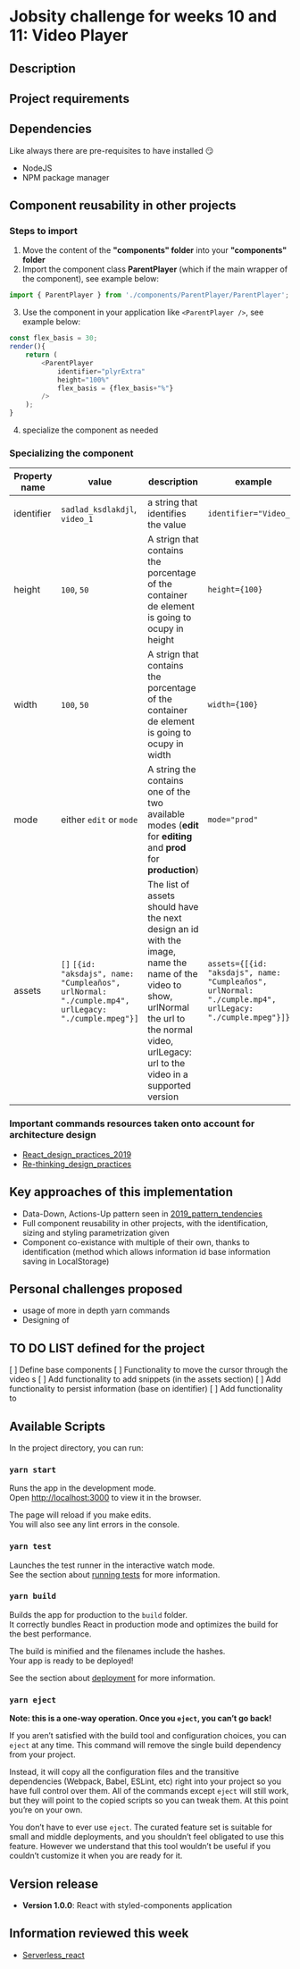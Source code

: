 # Jobsity challenge for weeks 10 and 11: Video Player
## Description

## Project requirements

## Dependencies
Like always there are pre-requisites to have installed 😏
- NodeJS
- NPM package manager

## Component reusability in other projects
### Steps to import
1. Move the content of the **"components" folder** into your **"components" folder**
2. Import the component class **ParentPlayer** (which if the main wrapper of the component), see example below:
```Javascript (in App.js example)
import { ParentPlayer } from './components/ParentPlayer/ParentPlayer';
```
3. Use the component in your application like `<ParentPlayer />`, see example below:
```Javascript (in App.js example)
const flex_basis = 30;
render(){
    return (
        <ParentPlayer
            identifier="plyrExtra"
            height="100%"
            flex_basis = {flex_basis+"%"}
        />
    );
}
```
4. specialize the component as needed

### Specializing the component
Property name | value | description | example
------------ | ------------- | ------------- | -------------
identifier | `sadlad_ksdlakdjl`, `video_1` | a string that identifies the value | `identifier="Video_1"`
height | `100`, `50` | A strign that contains the porcentage of the container de element is going to ocupy in height | `height={100}`
width | `100`, `50` | A strign that contains the porcentage of the container de element is going to ocupy in width | `width={100}`
mode | either `edit` or `mode`| A string the contains one of the two available modes (__edit__ for __editing__ and __prod__ for __production__) | `mode="prod"`
assets | `[]` `[{id: "aksdajs", name: "Cumpleaños", urlNormal: "./cumple.mp4", urlLegacy: "./cumple.mpeg"}]` | The list of assets should have the next design an id with the image, name the name of the video to show, urlNormal the url to the normal video, urlLegacy: url to the video in a supported version | `assets={[{id: "aksdajs", name: "Cumpleaños", urlNormal: "./cumple.mp4", urlLegacy: "./cumple.mpeg"}]}`

### Important commands resources taken onto account for architecture design
- [React_design_practices_2019](https://medium.com/@konstankino/2019-reactjs-best-practices-design-patterns-516e1c3ca06a)
- [Re-thinking_design_practices](https://www.youtube.com/watch?v=7iMElBsRto4)

## Key approaches of this implementation
- Data-Down, Actions-Up pattern seen in [2019_pattern_tendencies](https://medium.com/@konstankino/2019-reactjs-best-practices-design-patterns-516e1c3ca06a)
- Full component reusability in other projects, with the identification, sizing and styling parametrization given
- Component co-existance with multiple of their own, thanks to identification (method which allows information id base information saving in LocalStorage)

## Personal challenges proposed
- usage of more in depth yarn commands
- Designing of

## TO DO LIST defined for the project
[ ] Define base components
[ ] Functionality to move the cursor through the video s
[ ] Add functionality to add snippets (in the assets section)
[ ] Add functionality to persist information (base on identifier)
[ ] Add functionality to

## Available Scripts

In the project directory, you can run:

### `yarn start`

Runs the app in the development mode.<br />
Open [http://localhost:3000](http://localhost:3000) to view it in the browser.

The page will reload if you make edits.<br />
You will also see any lint errors in the console.

### `yarn test`

Launches the test runner in the interactive watch mode.<br />
See the section about [running tests](https://facebook.github.io/create-react-app/docs/running-tests) for more information.

### `yarn build`

Builds the app for production to the `build` folder.<br />
It correctly bundles React in production mode and optimizes the build for the best performance.

The build is minified and the filenames include the hashes.<br />
Your app is ready to be deployed!

See the section about [deployment](https://facebook.github.io/create-react-app/docs/deployment) for more information.

### `yarn eject`

**Note: this is a one-way operation. Once you `eject`, you can’t go back!**

If you aren’t satisfied with the build tool and configuration choices, you can `eject` at any time. This command will remove the single build dependency from your project.

Instead, it will copy all the configuration files and the transitive dependencies (Webpack, Babel, ESLint, etc) right into your project so you have full control over them. All of the commands except `eject` will still work, but they will point to the copied scripts so you can tweak them. At this point you’re on your own.

You don’t have to ever use `eject`. The curated feature set is suitable for small and middle deployments, and you shouldn’t feel obligated to use this feature. However we understand that this tool wouldn’t be useful if you couldn’t customize it when you are ready for it.

## Version release
- **Version 1.0.0**: React with styled-components application

## Information reviewed this week
- [Serverless_react](https://www.youtube.com/watch?v=QeNLdiTHy4M&t=1s)
